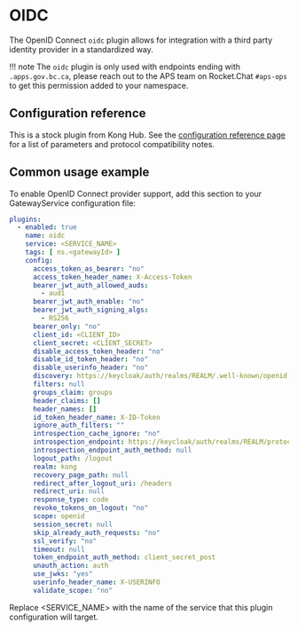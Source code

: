 # OIDC

The OpenID Connect `oidc` plugin allows for integration with a third party
identity provider in a standardized way.

!!! note
    The `oidc` plugin is only used with endpoints ending with
    `.apps.gov.bc.ca`, please reach out to the APS team on Rocket.Chat `#aps-ops`
    to get this permission added to your namespace.

## Configuration reference

This is a stock plugin from Kong Hub. See the [configuration reference page](https://docs.konghq.com/hub/kong-inc/openid-connect/configuration/)
for a list of parameters and protocol compatibility notes.

## Common usage example

To enable OpenID Connect provider support, add this section to your
GatewayService configuration file:

```yaml
plugins:
  - enabled: true
    name: oidc
    service: <SERVICE_NAME>
    tags: [ ns.<gatewayId> ]
    config:
      access_token_as_bearer: "no"
      access_token_header_name: X-Access-Token
      bearer_jwt_auth_allowed_auds:
        - aud1
      bearer_jwt_auth_enable: "no"
      bearer_jwt_auth_signing_algs:
        - RS256
      bearer_only: "no"
      client_id: <CLIENT_ID>
      client_secret: <CLIENT_SECRET>
      disable_access_token_header: "no"
      disable_id_token_header: "no"
      disable_userinfo_header: "no"
      discovery: https://keycloak/auth/realms/REALM/.well-known/openid-configuration
      filters: null
      groups_claim: groups
      header_claims: []
      header_names: []
      id_token_header_name: X-ID-Token
      ignore_auth_filters: ""
      introspection_cache_ignore: "no"
      introspection_endpoint: https://keycloak/auth/realms/REALM/protocol/openid-connect/token/introspect
      introspection_endpoint_auth_method: null
      logout_path: /logout
      realm: kong
      recovery_page_path: null
      redirect_after_logout_uri: /headers
      redirect_uri: null
      response_type: code
      revoke_tokens_on_logout: "no"
      scope: openid
      session_secret: null
      skip_already_auth_requests: "no"
      ssl_verify: "no"
      timeout: null
      token_endpoint_auth_method: client_secret_post
      unauth_action: auth
      use_jwks: "yes"
      userinfo_header_name: X-USERINFO
      validate_scope: "no"
```

Replace <SERVICE_NAME> with the name of the service that this plugin
configuration will target.
